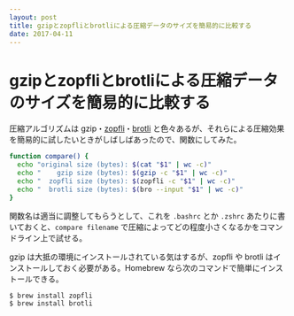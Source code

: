 ```yaml
---
layout: post
title: gzipとzopfliとbrotliによる圧縮データのサイズを簡易的に比較する
date: 2017-04-11
---
```


# gzipとzopfliとbrotliによる圧縮データのサイズを簡易的に比較する

圧縮アルゴリズムは gzip・[zopfli](https://github.com/google/zopfli)・[brotli](https://github.com/google/brotli) と色々あるが、それらによる圧縮効果を簡易的に試したいときがしばしばあったので、関数にしてみた。

```bash
function compare() {
  echo "original size (bytes): $(cat "$1" | wc -c)"
  echo "    gzip size (bytes): $(gzip -c "$1" | wc -c)"
  echo "  zopfli size (bytes): $(zopfli -c "$1" | wc -c)"
  echo "  brotli size (bytes): $(bro --input "$1" | wc -c)"
}
```

関数名は適当に調整してもらうとして、これを `.bashrc` とか `.zshrc` あたりに書いておくと、`compare filename` で圧縮によってどの程度小さくなるかをコマンドライン上で試せる。

gzip は大抵の環境にインストールされている気はするが、zopfli や brotli はインストールしておく必要がある。Homebrew なら次のコマンドで簡単にインストールできる。

```bash
$ brew install zopfli
$ brew install brotli
```
